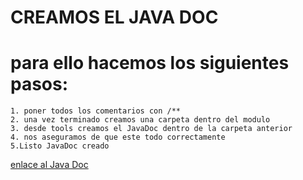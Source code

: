 #	CREAMOS EL JAVA DOC

# para ello hacemos los siguientes pasos:
	
	1. poner todos los comentarios con /**
	2. una vez terminado creamos una carpeta dentro del modulo
	3. desde tools creamos el JavaDoc dentro de la carpeta anterior
	4. nos aseguramos de que este todo correctamente
	5.Listo JavaDoc creado

[enlace al Java Doc](https://marcosfa00.github.io/JavaDoc/)
